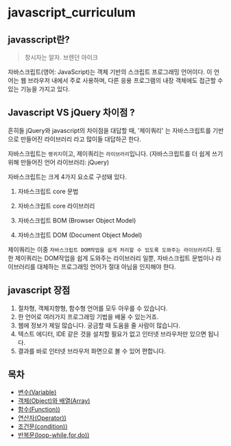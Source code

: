 # javascript_curriculum

## javasscript란?

 > 창시자는 알자. 브렌던 아이크

 자바스크립트(영어: JavaScript)는 객체 기반의 스크립트 프로그래밍 언어이다. 
 이 언어는 웹 브라우저 내에서 주로 사용하며, 다른 응용 프로그램의 내장 객체에도 접근할 수 있는 기능을 가지고 있다.

## Javascript VS jQuery 차이점 ?

 흔히들 jQuery와 javascript의 차이점을 대답할 때,
 '제이쿼리' 는 자바스크립트를 기반으로 만들어진 라이브러리 라고 많이들 대답하곤 한다.

 자바스크립트는 `랭귀지`이고,
 제이쿼리는 `라이브러리`입니다. (자바스크립트를 더 쉽게 쓰기 위해 만들어진 언어 라이브러리: jQuery)

 자바스크립트는 크게 4가지 요소로 구성돼 있다.

 1. 자바스크립트 core 문법

 2. 자바스크립트 core 라이브러리

 3. 자바스크립트 BOM (Browser Object Model)

 4. 자바스크립트 DOM (Document Object Model)

제이쿼리는 이중 `자바스크립트 DOM작업을 쉽게 처리할 수 있도록 도와주는 라이브러리`다.
또한 제이쿼리는 DOM작업을 쉽게 도와주는 라이브러리 일뿐, 자바스크립트 문법이나 라이브러리를 대체하는 프로그래밍 언어가 절대 아님을 인지해야 한다.


## javascript 장점

 1.  절차형, 객체지향형, 함수형 언어를 모두 아우를 수 있습니다.
 2.  한 언어로 여러가지 프로그래밍 기법을 배울 수 있는거죠.
 3.  웹에 정보가 제일 많습니다. 궁금할 때 도움을 줄 사람이 많습니다.
 4.  텍스트 에디터, IDE 같은 것을 설치할 필요가 없고 인터넷 브라우저만 있으면 됩니다.
 5.  결과를 바로 인터넷 브라우저 화면으로 볼 수 있어 편합니다.

## 목차 

 * [변수(Variable)](https://github.com/kimsun1410/javascript_curriculum/blob/main/javascript-st/js-step1변수.md) 
 * [객체(Object)와 배열(Array)](https://github.com/kimsun1410/javascript_curriculum/blob/main/javascript-st/js-step2객체와배열.md)
 * [함수(Function))](https://github.com/kimsun1410/javascript_curriculum/blob/main/javascript-st/js-step3함수.md)
 * [연산자(Operator))](https://github.com/kimsun1410/javascript_curriculum/blob/main/javascript-st/js-step4연산자.md)
 * [조건문(condition))](https://github.com/kimsun1410/javascript_curriculum/blob/main/javascript-st/js-step5조건문.md)
 * [반복문(loop-while,for,do))](https://github.com/kimsun1410/javascript_curriculum/blob/main/javascript-st/js-step6반복문.md)

 


